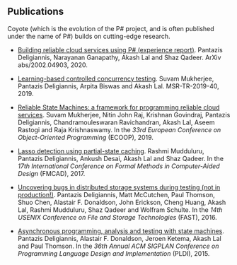 ## Publications

Coyote (which is the evolution of the P# project, and is often published under the name of P#) builds on cutting-edge research.

- [Building reliable cloud services using P# (experience report)](https://arxiv.org/abs/2002.04903). Pantazis Deligiannis, Narayanan Ganapathy, Akash Lal and Shaz Qadeer. ArXiv abs/2002.04903, 2020.

- [Learning-based controlled concurrency testing](https://www.microsoft.com/en-us/research/publication/learning-based-controlled-concurrency-testing/). Suvam Mukherjee, Pantazis Deligiannis, Arpita Biswas and Akash Lal. MSR-TR-2019-40, 2019.

- [Reliable State Machines: a framework for programming reliable cloud services](http://drops.dagstuhl.de/opus/volltexte/2019/10810/pdf/LIPIcs-ECOOP-2019-18.pdf). Suvam Mukherjee, Nitin John Raj, Krishnan Govindraj, Pantazis Deligiannis, Chandramouleswaran Ravichandran, Akash Lal, Aseem Rastogi and Raja Krishnaswamy. In the *33rd European Conference on Object-Oriented Programming* (ECOOP), 2019.

- [Lasso detection using partial-state caching](https://www.microsoft.com/en-us/research/publication/lasso-detection-using-partial-state-caching-2/). Rashmi Mudduluru, Pantazis Deligiannis, Ankush Desai, Akash Lal and Shaz Qadeer. In the *17th International Conference on Formal Methods in Computer-Aided Design* (FMCAD), 2017.

- [Uncovering bugs in distributed storage systems during testing (not in production!)](https://www.usenix.org/node/194442). Pantazis Deligiannis, Matt McCutchen, Paul Thomson, Shuo Chen, Alastair F. Donaldson, John Erickson, Cheng Huang, Akash Lal, Rashmi Mudduluru, Shaz Qadeer and Wolfram Schulte. In the *14th USENIX Conference on File and Storage Technologies* (FAST), 2016.

- [Asynchronous programming, analysis and testing with state machines](https://dl.acm.org/citation.cfm?id=2737996). Pantazis Deligiannis, Alastair F. Donaldson, Jeroen Ketema, Akash Lal and Paul Thomson. In the *36th Annual ACM SIGPLAN Conference on Programming Language Design and Implementation* (PLDI), 2015.
